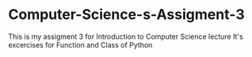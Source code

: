 # Computer-Science-s-Assigment-3
This is my assigment 3 for Introduction to Computer Science lecture
It's excercises for Function and Class of Python
